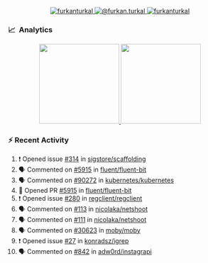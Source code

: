<p align="center">
  <a href="https://linkedin.com/in/furkanturkal" target="blank">
    <img src="https://img.shields.io/badge/linkedin-%230077B5.svg?&style=for-the-badge&logo=linkedin&logoColor=white" alt="furkanturkal" />
  </a>
  <a href="https://medium.com/@furkan.turkal" target="blank">
    <img src="https://img.shields.io/badge/medium-%2312100E.svg?&style=for-the-badge&logo=medium&logoColor=white" alt="@furkan.turkal" />
  </a>
  <a href="https://twitter.com/furkanturkaI" target="blank">
    <img src="https://img.shields.io/badge/Twitter-1DA1F2?style=for-the-badge&logo=twitter&logoColor=white" alt="furkanturkaI" />
  </a>
</p>

### 📈 &nbsp;Analytics

<p align="center">
  <a href="https://coderstats.net/github/#Dentrax">
    <img height="180em" src="https://github-readme-stats-eight-theta.vercel.app/api?username=Dentrax&show_icons=true&theme=algolia&include_all_commits=true&count_private=true&line_height=26"/>
    <img height="180em" src="https://github-readme-stats-eight-theta.vercel.app/api/top-langs/?username=Dentrax&layout=compact&langs_count=8&theme=algolia&line_height=26"/>
  </a>
</p>

### :zap: Recent Activity

<!--START_SECTION:activity-->
1. ❗️ Opened issue [#314](https://github.com/sigstore/scaffolding/issues/314) in [sigstore/scaffolding](https://github.com/sigstore/scaffolding)
2. 🗣 Commented on [#5915](https://github.com/fluent/fluent-bit/issues/5915) in [fluent/fluent-bit](https://github.com/fluent/fluent-bit)
3. 🗣 Commented on [#90272](https://github.com/kubernetes/kubernetes/issues/90272) in [kubernetes/kubernetes](https://github.com/kubernetes/kubernetes)
4. 💪 Opened PR [#5915](https://github.com/fluent/fluent-bit/pull/5915) in [fluent/fluent-bit](https://github.com/fluent/fluent-bit)
5. ❗️ Opened issue [#280](https://github.com/regclient/regclient/issues/280) in [regclient/regclient](https://github.com/regclient/regclient)
6. 🗣 Commented on [#113](https://github.com/nicolaka/netshoot/issues/113) in [nicolaka/netshoot](https://github.com/nicolaka/netshoot)
7. 🗣 Commented on [#111](https://github.com/nicolaka/netshoot/issues/111) in [nicolaka/netshoot](https://github.com/nicolaka/netshoot)
8. 🗣 Commented on [#30623](https://github.com/moby/moby/issues/30623) in [moby/moby](https://github.com/moby/moby)
9. ❗️ Opened issue [#27](https://github.com/konradsz/igrep/issues/27) in [konradsz/igrep](https://github.com/konradsz/igrep)
10. 🗣 Commented on [#842](https://github.com/adw0rd/instagrapi/issues/842) in [adw0rd/instagrapi](https://github.com/adw0rd/instagrapi)
<!--END_SECTION:activity-->
